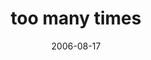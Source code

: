 ---
layout: base.njk
title : 'too many times' 
view_title : 'too many times' 
year : '2006' 
date : '2006-08-17' 
img_file : '/drawing/toomanytimes.png' 
html_file : 'toomanytimes' 
next_html : 'iwantyoutodoit.html' 
year_order : '218' 
permalink : "title/{{html_file}}.html"
---